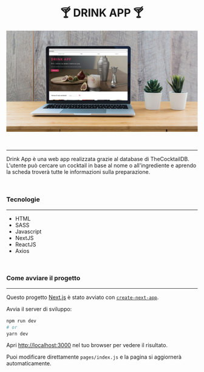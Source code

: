 <h1 align="center">🍸 DRINK APP 🍸</h1>
<p align="center">
  <img src="./public/mockup.png" alt="DrinkApp" width=600/>
</p>
<br>
<hr height:"2"/>
<p>Drink App è una web app realizzata grazie al database di TheCocktailDB. L'utente può cercare un cocktail in base al nome o all'ingrediente e aprendo la scheda troverà tutte le informazioni sulla preparazione.</p>
<br>

<h3 >Tecnologie</h3>
<hr height:"2"/>
<ul>
    <li>HTML</li>
    <li>SASS</li>
    <li>Javascript</li>
    <li>NextJS</li>
    <li>ReactJS</li>
    <li>Axios</li>
</ul>
<br>

 <h3>Come avviare il progetto</h3>
 <hr height:"2"/>

Questo progetto [Next.js](https://nextjs.org/) è stato avviato con [`create-next-app`](https://github.com/vercel/next.js/tree/canary/packages/create-next-app).

Avvia il server di sviluppo:

```bash
npm run dev
# or
yarn dev
```

Apri [http://localhost:3000](http://localhost:3000) nel tuo browser per vedere il risultato.

Puoi modificare direttamente `pages/index.js` e la pagina si aggiornerà automaticamente.
<br>
